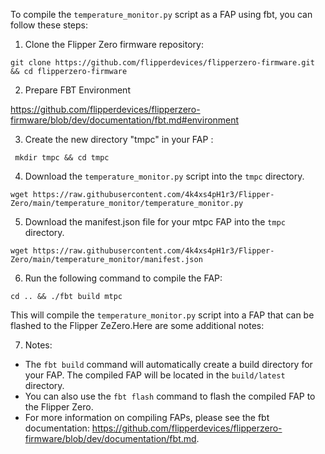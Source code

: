 To compile the `temperature_monitor.py` script as a FAP using fbt, you can follow these steps:

1. Clone the Flipper Zero firmware repository:

```
git clone https://github.com/flipperdevices/flipperzero-firmware.git && cd flipperzero-firmware
```

2. Prepare FBT Environment

https://github.com/flipperdevices/flipperzero-firmware/blob/dev/documentation/fbt.md#environment

3. Create the new directory "tmpc" in your FAP :

```
 mkdir tmpc && cd tmpc
```

4. Download the `temperature_monitor.py` script into the `tmpc` directory.
   
```
wget https://raw.githubusercontent.com/4k4xs4pH1r3/Flipper-Zero/main/temperature_monitor/temperature_monitor.py
```

5. Download the manifest.json file for your mtpc FAP into the `tmpc` directory.

```
wget https://raw.githubusercontent.com/4k4xs4pH1r3/Flipper-Zero/main/temperature_monitor/manifest.json
```

6. Run the following command to compile the FAP:

```
cd .. && ./fbt build mtpc
```

This will compile the `temperature_monitor.py` script into a FAP that can be flashed to the Flipper ZeZero.Here are some additional notes:

7. Notes:

* The `fbt build` command will automatically create a build directory for your FAP. The compiled FAP will be located in the `build/latest` directory.
* You can also use the `fbt flash` command to flash the compiled FAP to the Flipper Zero.
* For more information on compiling FAPs, please see the fbt documentation: https://github.com/flipperdevices/flipperzero-firmware/blob/dev/documentation/fbt.md.
